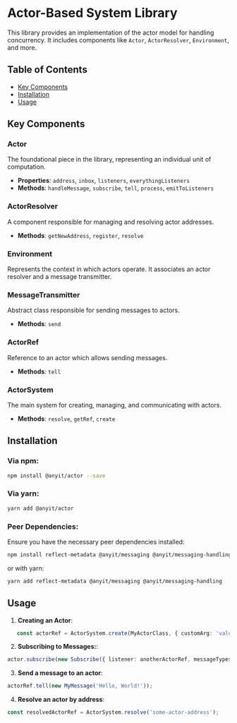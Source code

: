 # Actor-Based System Library

This library provides an implementation of the actor model for handling concurrency. It includes components 
like `Actor`, `ActorResolver`, `Environment`, and more.

## Table of Contents

- [Key Components](#key-components)
- [Installation](#installation)
- [Usage](#usage)

## Key Components

### Actor

The foundational piece in the library, representing an individual unit of computation.

- **Properties**: `address`, `inbox`, `listeners`, `everythingListeners`
- **Methods**: `handleMessage`, `subscribe`, `tell`, `process`, `emitToListeners`

### ActorResolver

A component responsible for managing and resolving actor addresses.

- **Methods**: `getNewAddress`, `register`, `resolve`

### Environment

Represents the context in which actors operate. It associates an actor resolver and a message transmitter.

### MessageTransmitter

Abstract class responsible for sending messages to actors.

- **Methods**: `send`

### ActorRef

Reference to an actor which allows sending messages.

- **Methods**: `tell`

### ActorSystem

The main system for creating, managing, and communicating with actors.

- **Methods**: `resolve`, `getRef`, `create`

## Installation

### Via npm:

```bash
npm install @anyit/actor --save
```

### Via yarn:

```bash
yarn add @anyit/actor
```

### Peer Dependencies:

Ensure you have the necessary peer dependencies installed:

```bash
npm install reflect-metadata @anyit/messaging @anyit/messaging-handling --save
```

or with yarn:

```bash
yarn add reflect-metadata @anyit/messaging @anyit/messaging-handling
```

## Usage

1. **Creating an Actor**:
```typescript
   const actorRef = ActorSystem.create(MyActorClass, { customArg: 'value' });
```
2. **Subscribing to Messages:**:
```typescript
actor.subscribe(new Subscribe({ listener: anotherActorRef, messageTypes: [SomeMessage] }));;
```
3. **Send a message to an actor**:
```typescript
actorRef.tell(new MyMessage('Hello, World!'));
```
4. **Resolve an actor by address**:
```typescript
const resolvedActorRef = ActorSystem.resolve('some-actor-address');
```
